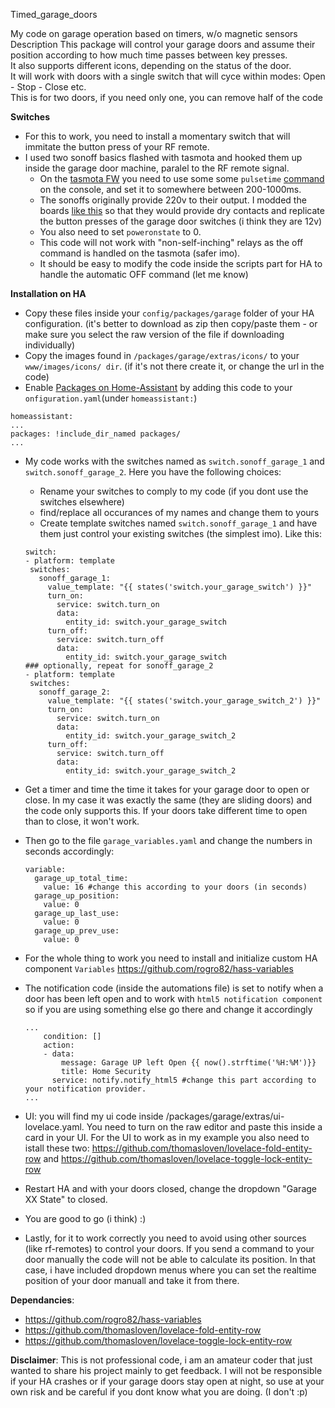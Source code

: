Timed_garage_doors

My code on garage operation based on timers, w/o magnetic sensors
Description
This package will control your garage doors and assume their position according to how much time passes between key presses.  
It also supports different icons, depending on the status of the door.  
It will work with doors with a single switch that will cyce within modes: Open - Stop - Close etc.  
This is for two doors, if you need only one, you can remove half of the code

**Switches**
- For this to work, you need to install a momentary switch that will immitate the button press of your RF remote.
- I used two sonoff basics flashed with tasmota and hooked them up inside the garage door machine, paralel to the RF remote signal.
   - On the [tasmota FW](https://github.com/arendst/Sonoff-Tasmota/wiki) you need to use some some `pulsetime` [command](https://github.com/arendst/Sonoff-Tasmota/wiki/Commands) on the console, and set it to somewhere between 200-1000ms.
   - The sonoffs originally provide 220v to their output. I modded the boards [like this](https://community.home-assistant.io/t/modded-sonoff-using-the-on-board-relay-as-switch-for-any-circuit/50343) so that they would provide dry contacts and replicate the button presses of the garage door switches (i think they are 12v)
   - You also need to set  `poweronstate` to 0.
   - This code will not work with "non-self-inching" relays as the off command is handled on the tasmota (safer imo).
   - It should be easy to modify the code inside the scripts part for HA to handle the automatic OFF command (let me know)

**Installation on HA**  
- Copy these files inside your `config/packages/garage` folder of your HA configuration. (it's better to download as zip then copy/paste them - or make sure you select the raw version of the file if downloading individually)
- Copy the images found in `/packages/garage/extras/icons/` to your `www/images/icons/ dir`. (if it's not there create it, or change the url in the code)
- Enable [Packages on Home-Assistant](https://www.home-assistant.io/docs/configuration/packages/) by adding this code to your `onfiguration.yaml`(under `homeassistant:`)
```
homeassistant:
...
packages: !include_dir_named packages/   
...
```
- My code works with the switches named as `switch.sonoff_garage_1` and `switch.sonoff_garage_2`. Here you have the following choices:
   - Rename your switches to comply to my code (if you dont use the switches elsewhere)
   - find/replace all occurances of my names and change them to yours 
   - Create template switches named `switch.sonoff_garage_1` and have them just control your existing switches (the simplest imo). Like this:
   ```
   switch:
  - platform: template
    switches:
      sonoff_garage_1:
        value_template: "{{ states('switch.your_garage_switch') }}"
        turn_on:
          service: switch.turn_on
          data:
            entity_id: switch.your_garage_switch
        turn_off:
          service: switch.turn_off
          data:
            entity_id: switch.your_garage_switch
   ### optionally, repeat for sonoff_garage_2
  - platform: template
    switches:
      sonoff_garage_2:
        value_template: "{{ states('switch.your_garage_switch_2') }}"
        turn_on:
          service: switch.turn_on
          data:
            entity_id: switch.your_garage_switch_2
        turn_off:
          service: switch.turn_off
          data:
            entity_id: switch.your_garage_switch_2
   ```
- Get a timer and time the time it takes for your garage door to open or close. In my case it was exactly the same (they are sliding doors) and the code only supports this. If your doors take different time to open than to close, it won't work.
- Then go to the file `garage_variables.yaml` and change the numbers in seconds accordingly:
   ```
   variable:
     garage_up_total_time:
       value: 16 #change this according to your doors (in seconds)
     garage_up_position:
       value: 0
     garage_up_last_use:
       value: 0
     garage_up_prev_use:
       value: 0
   ```
- For the whole thing to work you need to install and initialize custom HA component `Variables` https://github.com/rogro82/hass-variables

- The notification code (inside the automations file) is set to notify when a door has been left open and to work with `html5 notification component` so if you are using something else go there and change it accordingly
   ```
   ...
       condition: []
       action:
       - data:
           message: Garage UP left Open {{ now().strftime('%H:%M')}}
           title: Home Security
         service: notify.notify_html5 #change this part according to your notification provider.
   ...
   ```
- UI: you will find my ui code inside /packages/garage/extras/ui-lovelace.yaml. You need to turn on the raw editor and paste this inside a card in your UI. For the UI to work as in my example you also need to istall these two: https://github.com/thomasloven/lovelace-fold-entity-row and https://github.com/thomasloven/lovelace-toggle-lock-entity-row
- Restart HA and with your doors closed, change the dropdown "Garage XX State" to closed.
- You are good to go (i think) :)


- Lastly, for it to work correctly you need to avoid using other sources (like rf-remotes) to control your doors. If you send a command to your door manually the code will not be able to calculate its position. In that case, i have included dropdown menus where you can set the realtime position of your door manuall and take it from there.

**Dependancies**:
- https://github.com/rogro82/hass-variables
- https://github.com/thomasloven/lovelace-fold-entity-row
- https://github.com/thomasloven/lovelace-toggle-lock-entity-row

**Disclaimer**: This is not professional code, i am an amateur coder that just wanted to share his project mainly to get feedback. I will not be responsible if your HA crashes or if your garage doors stay open at night, so use at your own risk and be careful if you dont know what you are doing. (I don't :p)
